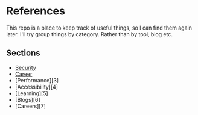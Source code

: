 # References

This repo is a place to keep track of useful things, so I can find them again later.
I'll try group things by category. Rather than by tool, blog etc.

## Sections

- [Security][1]
- [Career][2]
- [Performance][3]
- [Accessibility][4]
- [Learning][5]
- [Blogs][6]
- [Careers][7]


[1]: security.md
[2]: career.md